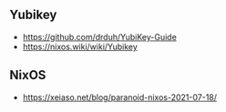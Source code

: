 ## Yubikey

- https://github.com/drduh/YubiKey-Guide
- https://nixos.wiki/wiki/Yubikey

## NixOS

- https://xeiaso.net/blog/paranoid-nixos-2021-07-18/